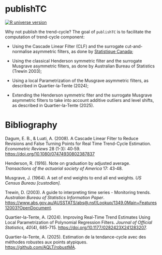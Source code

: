 
<!-- README.md is generated from README.Rmd. Please edit that file -->

# publishTC

[![R universe
version](https://aqlt.r-universe.dev/badges/RJDemetra)](https://aqlt.r-universe.dev/publishTC)

Why not publish the trend-cycle? The goal of `publishTC` is to
facilitate the computation of trend-cycle component:

- Using the Cascade Linear Filter (CLF) and the surrogate
  cut-and-normalise asymmetric filters, as done by [Statistique
  Canada](https://www.statcan.gc.ca/en/dai/btd/trend-cycle);

- Using the classical Henderson symmetric filter and the surrogate
  Musgrave asymmetric filters, as done by Australian Bureau of
  Statistics (Trewin 2003);

- Using a local Parametrization of the Musgrave asymmetric filters, as
  described in Quartier-la-Tente (2024);

- Extending the Henderson symmetric fiter and the surrogate Musgrave
  asymmetric filters to take into account additive outliers and level
  shifts, as described in Quartier-la-Tente (2025).

# Bibliography

Dagum, E. B., & Luati, A. (2008). A Cascade Linear Filter to Reduce
Revisions and False Turning Points for Real Time Trend-Cycle Estimation.
*Econometric Reviews* 28 (1-3): 40‑59.
<https://doi.org/10.1080/07474930802387837>

Henderson, R. (1916). Note on graduation by adjusted average.
*Transactions of the actuarial society of America* 17: 43‑48.

Musgrave, J. (1964). A set of end weights to end all end weights. *US
Census Bureau \[custodian\]*.

Trewin, D. (2003). A guide to interpreting time series - Monitoring
trends. *Australian Bureau of Statistics Information Paper*.
<https://www.abs.gov.au/AUSSTATS/abs@.nsf/Lookup/1349.0Main+Features12003?OpenDocument>.

Quartier-la-Tente, A. (2024). Improving Real-Time Trend Estimates Using
Local Parametrization of Polynomial Regression Filters. *Journal of
Official Statistics, 40*(4), 685-715.
<https://doi.org/10.1177/0282423X241283207>.

Quartier-la-Tente, A. (2025). Estimation de la tendance-cycle avec des
méthodes robustes aux points atypiques.
<https://github.com/AQLT/robustMA>.
